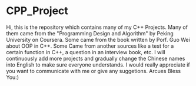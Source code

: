 # CPP_Project
Hi, this is the repository which contains many of my C++ Projects. Many of them came from the "Programming Design and Algorithm" by Peking University on Coursera. Some came from the book written by Porf. Guo Wei about OOP in C++. Some Came from another sources like a test for a certain function in C++, a question in an interview book, etc. I will continuously add more projects and gradually change the Chinese names into English to make sure everyone understands. I would really appreciate if you want to communicate with me or give any suggetions. Arcues Bless You:) 
